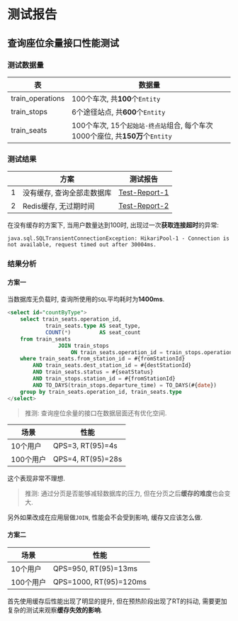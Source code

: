# 测试报告

## 查询座位余量接口性能测试

### 测试数据量

| 表               | 数据量                                                                        |
| ---------------- | ----------------------------------------------------------------------------- |
| train_operations | 100个车次, 共**100**个`Entity`                                                |
| train_stops      | 6个途径站点, 共**600**个`Entity`                                              |
| train_seats      | 100个车次, 15个`起始站-终点站`组合, 每个车次1000个座位, 共**150万**个`Entity` |

### 测试结果

|     | 方案                       | 测试报告                                                                           |
| --- | -------------------------- | ---------------------------------------------------------------------------------- |
| 1   | 没有缓存, 查询全部走数据库 | [Test-Report-1](https://dl.axlis.cn/note/Project/Ticket-System/Test-Report-1.html) |
| 2   | Redis缓存, 无过期时间      | [Test-Report-2](https://dl.axlis.cn/note/Project/Ticket-System/Test-Report-2.html) |

在没有缓存的方案下, 当用户数量达到100时, 出现过一次**获取连接超时**的异常:

```log
java.sql.SQLTransientConnectionException: HikariPool-1 - Connection is not available, request timed out after 30004ms.
```

### 结果分析

#### 方案一

当数据库无负载时, 查询所使用的`SQL`平均耗时为**1400ms**.

```sql
<select id="countByType">
    select train_seats.operation_id,
            train_seats.type AS seat_type,
            COUNT(*)         AS seat_count
    from train_seats
                JOIN train_stops
                    ON train_seats.operation_id = train_stops.operation_id
    where train_seats.from_station_id = #{fromStationId}
        AND train_seats.dest_station_id = #{destStationId}
        AND train_seats.status = #{seatStatus}
        AND train_stops.station_id = #{fromStationId}
        AND TO_DAYS(train_stops.departure_time) = TO_DAYS(#{date})
    group by train_seats.operation_id, train_seats.type
</select>
```

> 推测: 查询座位余量的接口在数据层面还有优化空间.

| 场景      | 性能              |
| --------- | ----------------- |
| 10个用户  | QPS=3, RT(95)=4s  |
| 100个用户 | QPS=4, RT(95)=28s |

这个表现非常不理想.

> 推测: 通过分页是否能够减轻数据库的压力, 但在分页之后**缓存的难度**也会变大.

另外如果改成在应用层做`JOIN`, 性能会不会受到影响, 缓存又应该怎么做.

#### 方案二

| 场景      | 性能                   |
| --------- | ---------------------- |
| 10个用户  | QPS=950, RT(95)=13ms   |
| 100个用户 | QPS=1000, RT(95)=120ms |

首先使用缓存后性能出现了明显的提升, 但在预热阶段出现了RT的抖动, 需要更加复杂的测试来观察**缓存失效的影响**.
